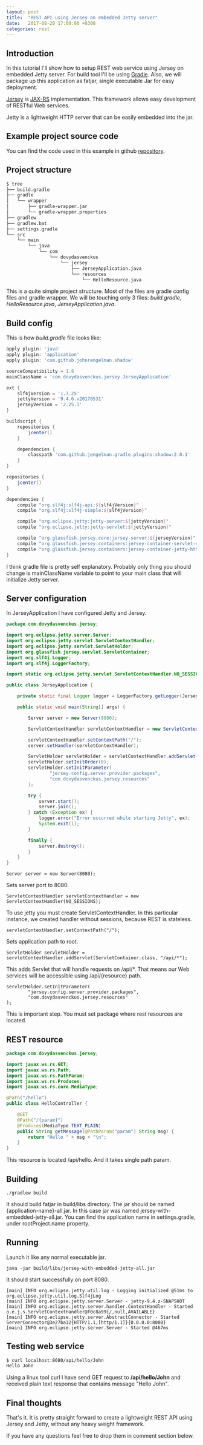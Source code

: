 ```yaml
---
layout: post
title:  "REST API using Jersey on embedded Jetty server"
date:   2017-08-20 17:00:00 +0300
categories: rest
---
```


## Introduction
In this tutorial I'll show how to setup REST web service using Jersey on
embedded Jetty server. For build tool I'll be using [Gradle](https://gradle.org/).
Also, we will package up this application as fatjar, single executable Jar for easy deployment.

[Jersey](https://jersey.github.io/) is [JAX-RS](https://github.com/jax-rs) implementation.
This framework allows easy development of RESTful Web services.

Jetty is a lightweight HTTP server that can be easily embedded into the jar.

## Example project source code
You can find the code used in this example in github
[repository](https://github.com/blog-dovydasvenckus/jersey-with-embedded-jetty).

## Project structure
```bash
$ tree
├── build.gradle
├── gradle
│   └── wrapper
│       ├── gradle-wrapper.jar
│       └── gradle-wrapper.properties
├── gradlew
├── gradlew.bat
├── settings.gradle
└── src
    └── main
        └── java
            └── com
                └── dovydasvenckus
                    └── jersey
                        ├── JerseyApplication.java
                        └── resources
                            └── HelloResource.java

```

This is a quite simple project structure. Most of the files are gradle config files
and gradle wrapper. We will be touching only 3 files: *build.gradle*, *HelloResource.java*,
*JerseyApplication.java*.

## Build config
This is how *build.gradle* file looks like:

```gradle
apply plugin: 'java'
apply plugin: 'application'
apply plugin: 'com.github.johnrengelman.shadow'

sourceCompatibility = 1.8
mainClassName = 'com.dovydasvenckus.jersey.JerseyApplication'

ext {
    slf4jVersion = '1.7.25'
    jettyVersion = '9.4.6.v20170531'
    jerseyVersion = '2.25.1'
}

buildscript {
    repositories {
        jcenter()
    }

    dependencies {
        classpath 'com.github.jengelman.gradle.plugins:shadow:2.0.1'
    }
}

repositories {
    jcenter()
}

dependencies {
    compile "org.slf4j:slf4j-api:${slf4jVersion}"
    compile "org.slf4j:slf4j-simple:${slf4jVersion}"

    compile "org.eclipse.jetty:jetty-server:${jettyVersion}"
    compile "org.eclipse.jetty:jetty-servlet:${jettyVersion}"

    compile "org.glassfish.jersey.core:jersey-server:${jerseyVersion}"
    compile "org.glassfish.jersey.containers:jersey-container-servlet-core:${jerseyVersion}"
    compile "org.glassfish.jersey.containers:jersey-container-jetty-http:${jerseyVersion}"
}
```

I think gradle file is pretty self explanatory. Probably only thing you should change
is mainClassName variable to point to your main class that will initialize Jetty server.

## Server configuration
In JerseyApplication I have configured Jetty and Jersey.

```java
package com.dovydasvenckus.jersey;

import org.eclipse.jetty.server.Server;
import org.eclipse.jetty.servlet.ServletContextHandler;
import org.eclipse.jetty.servlet.ServletHolder;
import org.glassfish.jersey.servlet.ServletContainer;
import org.slf4j.Logger;
import org.slf4j.LoggerFactory;

import static org.eclipse.jetty.servlet.ServletContextHandler.NO_SESSIONS;

public class JerseyApplication {

    private static final Logger logger = LoggerFactory.getLogger(JerseyApplication.class);

    public static void main(String[] args) {

        Server server = new Server(8080);

        ServletContextHandler servletContextHandler = new ServletContextHandler(NO_SESSIONS);

        servletContextHandler.setContextPath("/");
        server.setHandler(servletContextHandler);

        ServletHolder servletHolder = servletContextHandler.addServlet(ServletContainer.class, "/api/*");
        servletHolder.setInitOrder(0);
        servletHolder.setInitParameter(
                "jersey.config.server.provider.packages",
                "com.dovydasvenckus.jersey.resources"
        );

        try {
            server.start();
            server.join();
        } catch (Exception ex) {
            logger.error("Error occurred while starting Jetty", ex);
            System.exit(1);
        }

        finally {
            server.destroy();
        }
    }
}

```
    Server server = new Server(8080);

Sets server port to 8080.

    ServletContextHandler servletContextHandler = new ServletContextHandler(NO_SESSIONS);

To use jetty you must create ServletContextHandler. In this particular instance, we
created handler without sessions, because REST is stateless.

    servletContextHandler.setContextPath("/");

Sets application path to root.

    ServletHolder servletHolder = servletContextHandler.addServlet(ServletContainer.class, "/api/*");

This adds Servlet that will handle requests on /api/*. That means our Web services
will be accessible using /api/{resource} path.

    servletHolder.setInitParameter(
            "jersey.config.server.provider.packages",
            "com.dovydasvenckus.jersey.resources"
    );

This is important step. You must set package where rest resources are located.

## REST resource

```java
package com.dovydasvenckus.jersey;

import javax.ws.rs.GET;
import javax.ws.rs.Path;
import javax.ws.rs.PathParam;
import javax.ws.rs.Produces;
import javax.ws.rs.core.MediaType;

@Path("/hello")
public class HelloController {

    @GET
    @Path("/{param}")
    @Produces(MediaType.TEXT_PLAIN)
    public String getMessage(@PathParam("param") String msg) {
        return "Hello " + msg + "\n";
    }
}

```

This resource is located /api/hello. And it takes single path param.

## Building
    ./gradlew build

It should build fatjar in build/libs directory. The jar should be named {application-name}-all.jar.
In this case jar was named jersey-with-embedded-jetty-all.jar. You can find the application name
in settings.gradle, under rootProject.name property.

## Running
Launch it like any normal executable jar.

    java -jar build/libs/jersey-with-embedded-jetty-all.jar

It should start successfully on port 8080.
```
[main] INFO org.eclipse.jetty.util.log - Logging initialized @51ms to org.eclipse.jetty.util.log.Slf4jLog
[main] INFO org.eclipse.jetty.server.Server - jetty-9.4.z-SNAPSHOT
[main] INFO org.eclipse.jetty.server.handler.ContextHandler - Started o.e.j.s.ServletContextHandler@f0c8a99{/,null,AVAILABLE}
[main] INFO org.eclipse.jetty.server.AbstractConnector - Started ServerConnector@3e27ba32{HTTP/1.1,[http/1.1]}{0.0.0.0:8080}
[main] INFO org.eclipse.jetty.server.Server - Started @467ms
```

## Testing web service
```bash
$ curl localhost:8080/api/hello/John
Hello John
```

Using a linux tool curl I have send GET request to **/api/hello/John**
and received plain text response that contains message "Hello John".

## Final thoughts
That's it. It is pretty straight forward to create a lightweight REST API using
Jersey and Jetty, without any heavy weight framework.

If you have any questions feel free to drop them in comment section below.

